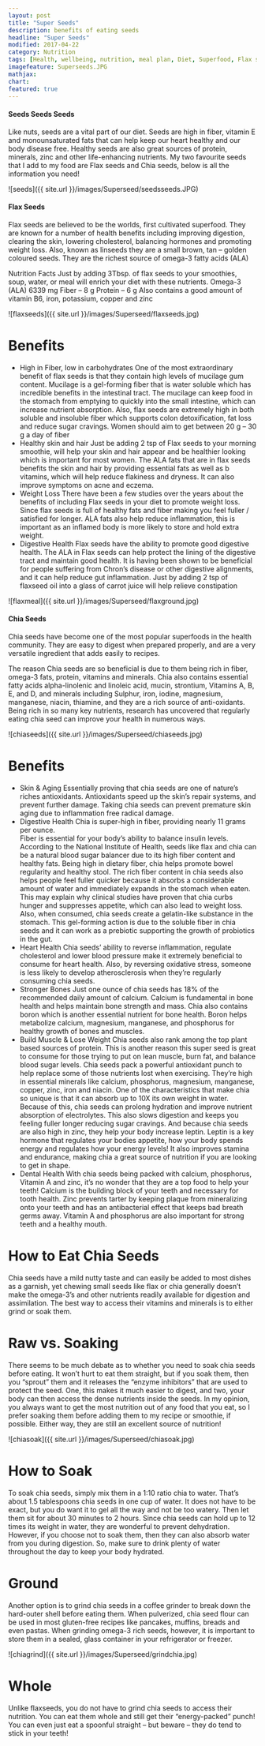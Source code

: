 ```yaml
---
layout: post
title: "Super Seeds"
description: benefits of eating seeds
headline: "Super Seeds"
modified: 2017-04-22
category: Nutrition
tags: [Health, wellbeing, nutrition, meal plan, Diet, Superfood, Flax seeds, Chia Seeds]
imagefeature: Superseeds.JPG
mathjax: 
chart:
featured: true
---
```


<style>



</style>

#### Seeds Seeds Seeds

Like nuts, seeds are a vital part of our diet. Seeds are high in fiber, vitamin E and monounsaturated fats that can help keep our heart healthy and our body disease free. Healthy seeds are also great sources of protein, minerals, zinc and other life-enhancing nutrients. My two favourite seeds that I add to my food are Flax seeds and Chia seeds, below is all the information you need!


![seeds]({{ site.url }}/images/Superseed/seedsseeds.JPG) 



#### Flax Seeds

Flax seeds are believed to be the worlds, first cultivated superfood. They are known for a number of health benefits including improving digestion, clearing the skin, lowering cholesterol, balancing hormones and promoting weight loss. Also, known as linseeds they are a small brown, tan – golden coloured seeds. They are the richest source of omega-3 fatty acids (ALA)

 Nutrition Facts
Just by adding 3Tbsp. of flax seeds to your smoothies, soup, water, or meal will enrich your diet with these nutrients.
Omega-3 (ALA) 6339 mg
Fiber – 8 g 
Protein – 6 g
Also contains a good amount of vitamin B6, iron, potassium, copper and zinc

![flaxseeds]({{ site.url }}/images/Superseed/flaxseeds.jpg)


# Benefits

+	 High in Fiber, low in carbohydrates
	One of the most extraordinary benefit of flax seeds is that they contain high levels of mucilage gum content. Mucilage is a gel-forming fiber that is water soluble which has incredible benefits in the intestinal tract. The mucilage can keep food in the stomach from emptying to quickly into the small intestine, which can increase nutrient absorption. Also, flax seeds are extremely high in both soluble and insoluble fiber which supports colon detoxification, fat loss and reduce sugar cravings.
	Women should aim to get between 20 g – 30 g a day of fiber
+	 Healthy skin and hair
	Just be adding 2 tsp of Flax seeds to your morning smoothie, will help your skin and hair appear and be healthier looking which is important for most women. The ALA fats that are in flax seeds benefits the skin and hair by providing essential fats as well as b vitamins, which will help reduce flakiness and dryness. It can also improve symptoms on acne and eczema.
+	 Weight Loss
	There have been a few studies over the years about the benefits of including Flax seeds in your diet to promote weight loss. Since flax seeds is full of healthy fats and fiber making you feel fuller / satisfied for longer. ALA fats also help reduce inflammation, this is important as an inflamed body is more likely to store and hold extra weight.
+	 Digestive Health
	Flax seeds have the ability to promote good digestive health. The ALA in Flax seeds can help protect the lining of the digestive tract and maintain good health. It is having been shown to be beneficial for people suffering from Chron’s disease or other digestive alignments, and it can help reduce gut inflammation. Just by adding 2 tsp of flaxseed oil into a glass of carrot juice will help relieve constipation

![flaxmeal]({{ site.url }}/images/Superseed/flaxground.jpg)



#### Chia Seeds

Chia seeds have become one of the most popular superfoods in the health community. They are easy to digest when prepared properly, and are a very versatile ingredient that adds easily to recipes.

The reason Chia seeds are so beneficial is due to them being rich in fiber, omega-3 fats, protein, vitamins and minerals.
Chia also contains essential fatty acids alpha-linolenic and linoleic acid, mucin, strontium, Vitamins A, B, E, and D, and minerals including Sulphur, iron, iodine, magnesium, manganese, niacin, thiamine, and they are a rich source of anti-oxidants.
Being rich in so many key nutrients, research has uncovered that regularly eating chia seed can improve your health in numerous ways.


![chiaseeds]({{ site.url }}/images/Superseed/chiaseeds.jpg)


# Benefits

+	 Skin & Aging
	Essentially proving that chia seeds are one of nature’s riches antioxidants. Antioxidants speed up the skin’s repair systems, and prevent further damage. Taking chia seeds can prevent premature skin aging due to inflammation free radical damage.
+	 Digestive Health
	Chia is super-high in fiber, providing nearly 11 grams per ounce.  
	Fiber is essential for your body’s ability to balance insulin levels.  According to the National Institute of Health, seeds like flax and chia can be a natural blood sugar balancer due to its high fiber content and healthy fats. Being high in dietary fiber, chia helps promote bowel regularity and healthy stool. The rich fiber content in chia seeds also helps people feel fuller quicker because it absorbs a considerable amount of water and immediately expands in the stomach when eaten. This may explain why clinical studies have proven that chia curbs hunger and suppresses appetite, which can also lead to weight loss. Also, when consumed, chia seeds create a gelatin-like substance in the stomach.  This gel-forming action is due to the soluble fiber in chia seeds and it can work as a prebiotic supporting the growth of probiotics in the gut.
+	 Heart Health
	Chia seeds’ ability to reverse inflammation, regulate cholesterol and lower blood pressure make it extremely beneficial to consume for heart health. Also, by reversing oxidative stress, someone is less likely to develop atherosclerosis when they’re regularly consuming chia seeds.
+	 Stronger Bones
	Just one ounce of chia seeds has 18% of the recommended daily amount of calcium. Calcium is fundamental in bone health and helps maintain bone strength and mass. Chia also contains boron which is another essential nutrient for bone health. Boron helps metabolize calcium, magnesium, manganese, and phosphorus for healthy growth of bones and muscles. 
+	 Build Muscle & Lose Weight
	Chia seeds also rank among the top plant based sources of protein.  This is another reason this super seed is great to consume for those trying to put on lean muscle, burn fat, and balance blood sugar levels. Chia seeds pack a powerful antioxidant punch to help replace some of those nutrients lost when exercising. They’re high in essential minerals like calcium, phosphorus, magnesium, manganese, copper, zinc, iron and niacin.
	One of the characteristics that make chia so unique is that it can absorb up to 10X its own weight in water.  Because of this, chia seeds can prolong hydration and improve nutrient absorption of electrolytes. This also slows digestion and keeps you feeling fuller longer reducing sugar cravings.        And because chia seeds are also high in zinc, they help your body increase leptin. Leptin is a key hormone that regulates your bodies appetite, how your body spends energy and regulates how your energy levels! It also improves stamina and endurance, making chia a great source of nutrition if you are looking to get in shape.
+	 Dental Health
	With chia seeds being packed with calcium, phosphorus, Vitamin A and zinc, it’s no wonder that they are a top food to help your teeth! Calcium is the building block of your teeth and necessary for tooth health. Zinc prevents tarter by keeping plaque from mineralizing onto your teeth and has an antibacterial effect that keeps bad breath germs away. Vitamin A and phosphorus are also important for strong teeth and a healthy mouth.


# How to Eat Chia Seeds

Chia seeds have a mild nutty taste and can easily be added to most dishes as a garnish, yet chewing small seeds like flax or chia generally doesn’t make the omega-3’s and other nutrients readily available for digestion and assimilation. The best way to access their vitamins and minerals is to either grind or soak them.

# Raw vs. Soaking

There seems to be much debate as to whether you need to soak chia seeds before eating. It won’t hurt to eat them straight, but if you soak them, then you “sprout” them and it releases the “enzyme inhibitors” that are used to protect the seed. One, this makes it much easier to digest, and two, your body can then access the dense nutrients inside the seeds. In my opinion, you always want to get the most nutrition out of any food that you eat, so I prefer soaking them before adding them to my recipe or smoothie, if possible. Either way, they are still an excellent source of nutrition!

![chiasoak]({{ site.url }}/images/Superseed/chiasoak.jpg)


# How to Soak

To soak chia seeds, simply mix them in a 1:10 ratio chia to water. That’s about 1.5 tablespoons chia seeds in one cup of water. It does not have to be exact, but you do want it to gel all the way and not be too watery. Then let them sit for about 30 minutes to 2 hours.
Since chia seeds can hold up to 12 times its weight in water, they are wonderful to prevent dehydration. However, if you choose not to soak them, then they can also absorb water from you during digestion.  So, make sure to drink plenty of water throughout the day to keep your body hydrated.

# Ground

Another option is to grind chia seeds in a coffee grinder to break down the hard-outer shell before eating them. When pulverized, chia seed flour can be used in most gluten-free recipes like pancakes, muffins, breads and even pastas. When grinding omega-3 rich seeds, however, it is important to store them in a sealed, glass container in your refrigerator or freezer.

![chiagrind]({{ site.url }}/images/Superseed/grindchia.jpg)


# Whole

Unlike flaxseeds, you do not have to grind chia seeds to access their nutrition. You can eat them whole and still get their “energy-packed” punch! You can even just eat a spoonful straight – but beware – they do tend to stick in your teeth!

 






